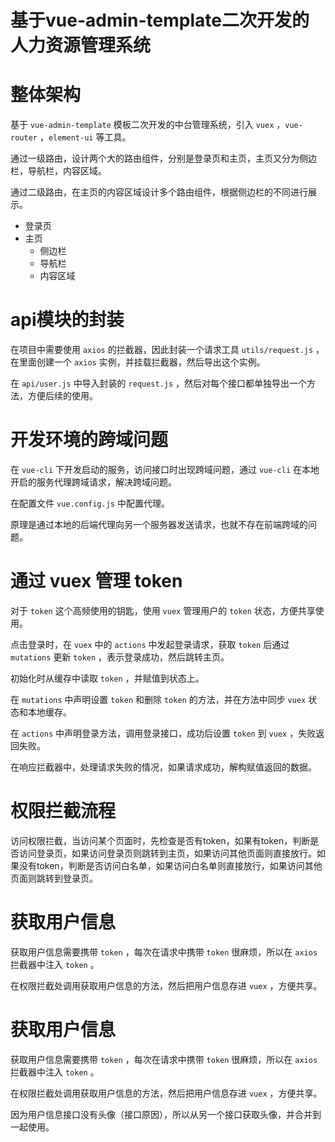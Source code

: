# 基于vue-admin-template二次开发的人力资源管理系统

# 整体架构

基于 `vue-admin-template` 模板二次开发的中台管理系统，引入 `vuex` ，`vue-router` ，`element-ui` 等工具。

通过一级路由，设计两个大的路由组件，分别是登录页和主页，主页又分为侧边栏，导航栏，内容区域。

通过二级路由，在主页的内容区域设计多个路由组件，根据侧边栏的不同进行展示。

- 登录页
- 主页
  - 侧边栏
  - 导航栏
  - 内容区域

# api模块的封装

在项目中需要使用 `axios` 的拦截器，因此封装一个请求工具 `utils/request.js` ，在里面创建一个 `axios` 实例，并挂载拦截器，然后导出这个实例。

在 `api/user.js` 中导入封装的 `request.js` ，然后对每个接口都单独导出一个方法，方便后续的使用。

# 开发环境的跨域问题

在 `vue-cli` 下开发启动的服务，访问接口时出现跨域问题，通过 `vue-cli` 在本地开启的服务代理跨域请求，解决跨域问题。

在配置文件 `vue.config.js` 中配置代理。

原理是通过本地的后端代理向另一个服务器发送请求，也就不存在前端跨域的问题。

# 通过 vuex 管理 token

对于 `token` 这个高频使用的钥匙，使用 `vuex` 管理用户的 `token` 状态，方便共享使用。

点击登录时，在 `vuex` 中的 `actions` 中发起登录请求，获取 `token` 后通过 `mutations` 更新 `token` ，表示登录成功，然后跳转主页。

初始化时从缓存中读取 `token` ，并赋值到状态上。

在 `mutations` 中声明设置 `token` 和删除 `token` 的方法，并在方法中同步 `vuex` 状态和本地缓存。

在 `actions` 中声明登录方法，调用登录接口，成功后设置 `token` 到 `vuex` ，失败返回失败。

在响应拦截器中，处理请求失败的情况，如果请求成功，解构赋值返回的数据。

# 权限拦截流程

访问权限拦截，当访问某个页面时，先检查是否有token，如果有token，判断是否访问登录页，如果访问登录页则跳转到主页，如果访问其他页面则直接放行。如果没有token，判断是否访问白名单，如果访问白名单则直接放行，如果访问其他页面则跳转到登录页。

# 获取用户信息

获取用户信息需要携带 `token` ，每次在请求中携带 `token` 很麻烦，所以在 `axios` 拦截器中注入 `token` 。

在权限拦截处调用获取用户信息的方法，然后把用户信息存进 `vuex` ，方便共享。


# 获取用户信息

获取用户信息需要携带 `token` ，每次在请求中携带 `token` 很麻烦，所以在 `axios` 拦截器中注入 `token` 。

在权限拦截处调用获取用户信息的方法，然后把用户信息存进 `vuex` ，方便共享。

因为用户信息接口没有头像（接口原因），所以从另一个接口获取头像，并合并到一起使用。